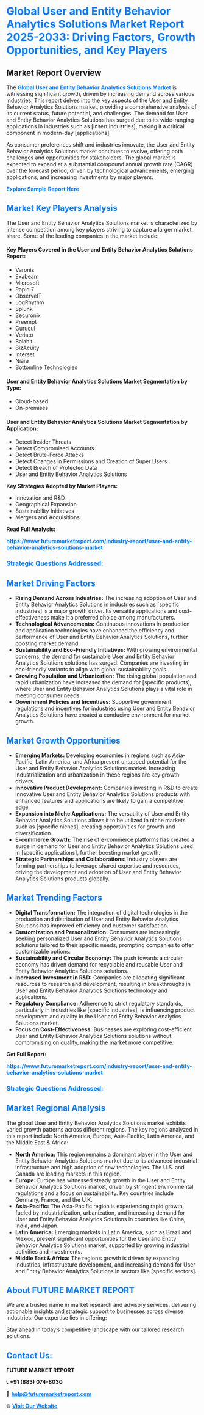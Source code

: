 <h1 style="color: #007BFF;">Global User and Entity Behavior Analytics Solutions Market Report 2025-2033: Driving Factors, Growth Opportunities, and Key Players</h1>

<section id="overview">
<h2>Market Report Overview</h2>
<p>The <a href="https://www.futuremarketreport.com/industry-report/user-and-entity-behavior-analytics-solutions-market" style="color: #007BFF; text-decoration: none;"><strong>Global User and Entity Behavior Analytics Solutions Market</strong></a> is witnessing significant growth, driven by increasing demand across various industries. This report delves into the key aspects of the User and Entity Behavior Analytics Solutions market, providing a comprehensive analysis of its current status, future potential, and challenges. The demand for User and Entity Behavior Analytics Solutions has surged due to its wide-ranging applications in industries such as [insert industries], making it a critical component in modern-day [applications].</p>
<p>As consumer preferences shift and industries innovate, the User and Entity Behavior Analytics Solutions market continues to evolve, offering both challenges and opportunities for stakeholders. The global market is expected to expand at a substantial compound annual growth rate (CAGR) over the forecast period, driven by technological advancements, emerging applications, and increasing investments by major players.</p>
</section>

<section id="overview">
<p><a href="https://www.futuremarketreport.com/request-sample/reportId=112749" style="color: #007BFF; text-decoration: none;"><strong>Explore Sample Report Here</strong></a></p>
</section>

<section id="key-players">
<h2 style="color: #007BFF;">Market Key Players Analysis</h2>
<p>The User and Entity Behavior Analytics Solutions market is characterized by intense competition among key players striving to capture a larger market share. Some of the leading companies in the market include:</p>
<h4>Key Players Covered in the User and Entity Behavior Analytics Solutions Report:</h4>
<ul><li>Varonis</li><li>Exabeam</li><li>Microsoft</li><li>Rapid 7</li><li>ObservelT</li><li>LogRhythm</li><li>Splunk</li><li>Securonix</li><li>Preempt</li><li>Gurucul</li><li>Veriato</li><li>Balabit</li><li>BizAcuity</li><li>Interset</li><li>Niara</li><li>Bottomline Technologies</li></ul>
<h4>User and Entity Behavior Analytics Solutions Market Segmentation by Type:</h4>
<ul><li>Cloud-based</li><li>On-premises</li></ul>

<h4>User and Entity Behavior Analytics Solutions Market Segmentation by Application:</h4>
<ul><li>Detect Insider Threats</li><li>Detect Compromised Accounts</li><li>Detect Brute-Force Attacks</li><li>Detect Changes in Permissions and Creation of Super Users</li><li>Detect Breach of Protected Data</li><li>User and Entity Behavior Analytics Solutions</li></ul>
<p><strong>Key Strategies Adopted by Market Players:</strong></p>
<ul>
<li>Innovation and R&D</li>
<li>Geographical Expansion</li>
<li>Sustainability Initiatives</li>
<li>Mergers and Acquisitions</li>
</ul>
</section>

<section>
<p><strong>Read Full Analysis: </strong></p><a href="https://www.futuremarketreport.com/industry-report/user-and-entity-behavior-analytics-solutions-market" style="color: #007BFF; text-decoration: none;"><strong>https://www.futuremarketreport.com/industry-report/user-and-entity-behavior-analytics-solutions-market</strong></a>
<h3 style="color: #007BFF;">Strategic Questions Addressed:</h3>
</section>

<section id="driving-factors">
<h2 style="color: #007BFF;">Market Driving Factors</h2>
<ul>
<li><strong>Rising Demand Across Industries:</strong> The increasing adoption of User and Entity Behavior Analytics Solutions in industries such as [specific industries] is a major growth driver. Its versatile applications and cost-effectiveness make it a preferred choice among manufacturers.</li>
<li><strong>Technological Advancements:</strong> Continuous innovations in production and application technologies have enhanced the efficiency and performance of User and Entity Behavior Analytics Solutions, further boosting market demand.</li>
<li><strong>Sustainability and Eco-Friendly Initiatives:</strong> With growing environmental concerns, the demand for sustainable User and Entity Behavior Analytics Solutions solutions has surged. Companies are investing in eco-friendly variants to align with global sustainability goals.</li>
<li><strong>Growing Population and Urbanization:</strong> The rising global population and rapid urbanization have increased the demand for [specific products], where User and Entity Behavior Analytics Solutions plays a vital role in meeting consumer needs.</li>
<li><strong>Government Policies and Incentives:</strong> Supportive government regulations and incentives for industries using User and Entity Behavior Analytics Solutions have created a conducive environment for market growth.</li>
</ul>
</section>

<section id="growth-opportunities">
<h2 style="color: #007BFF;">Market Growth Opportunities</h2>
<ul>
<li><strong>Emerging Markets:</strong> Developing economies in regions such as Asia-Pacific, Latin America, and Africa present untapped potential for the User and Entity Behavior Analytics Solutions market. Increasing industrialization and urbanization in these regions are key growth drivers.</li>
<li><strong>Innovative Product Development:</strong> Companies investing in R&D to create innovative User and Entity Behavior Analytics Solutions products with enhanced features and applications are likely to gain a competitive edge.</li>
<li><strong>Expansion into Niche Applications:</strong> The versatility of User and Entity Behavior Analytics Solutions allows it to be utilized in niche markets such as [specific niches], creating opportunities for growth and diversification.</li>
<li><strong>E-commerce Growth:</strong> The rise of e-commerce platforms has created a surge in demand for User and Entity Behavior Analytics Solutions used in [specific applications], further boosting market growth.</li>
<li><strong>Strategic Partnerships and Collaborations:</strong> Industry players are forming partnerships to leverage shared expertise and resources, driving the development and adoption of User and Entity Behavior Analytics Solutions products globally.</li>
</ul>
</section>

<section id="trending-factors">
<h2 style="color: #007BFF;">Market Trending Factors</h2>
<ul>
<li><strong>Digital Transformation:</strong> The integration of digital technologies in the production and distribution of User and Entity Behavior Analytics Solutions has improved efficiency and customer satisfaction.</li>
<li><strong>Customization and Personalization:</strong> Consumers are increasingly seeking personalized User and Entity Behavior Analytics Solutions solutions tailored to their specific needs, prompting companies to offer customizable options.</li>
<li><strong>Sustainability and Circular Economy:</strong> The push towards a circular economy has driven demand for recyclable and reusable User and Entity Behavior Analytics Solutions solutions.</li>
<li><strong>Increased Investment in R&D:</strong> Companies are allocating significant resources to research and development, resulting in breakthroughs in User and Entity Behavior Analytics Solutions technology and applications.</li>
<li><strong>Regulatory Compliance:</strong> Adherence to strict regulatory standards, particularly in industries like [specific industries], is influencing product development and quality in the User and Entity Behavior Analytics Solutions market.</li>
<li><strong>Focus on Cost-Effectiveness:</strong> Businesses are exploring cost-efficient User and Entity Behavior Analytics Solutions solutions without compromising on quality, making the market more competitive.</li>
</ul>
</section>

<section>
<p><strong>Get Full Report: </strong></p><a href="https://www.futuremarketreport.com/industry-report/user-and-entity-behavior-analytics-solutions-market" style="color: #007BFF; text-decoration: none;"><strong>https://www.futuremarketreport.com/industry-report/user-and-entity-behavior-analytics-solutions-market</strong></a>
<h3 style="color: #007BFF;">Strategic Questions Addressed:</h3>
</section>


<section id="regional-analysis">
<h2 style="color: #007BFF;">Market Regional Analysis</h2>
<p>The global User and Entity Behavior Analytics Solutions market exhibits varied growth patterns across different regions. The key regions analyzed in this report include North America, Europe, Asia-Pacific, Latin America, and the Middle East & Africa:</p>
<ul>
<li><strong>North America:</strong> This region remains a dominant player in the User and Entity Behavior Analytics Solutions market due to its advanced industrial infrastructure and high adoption of new technologies. The U.S. and Canada are leading markets in this region.</li>
<li><strong>Europe:</strong> Europe has witnessed steady growth in the User and Entity Behavior Analytics Solutions market, driven by stringent environmental regulations and a focus on sustainability. Key countries include Germany, France, and the U.K.</li>
<li><strong>Asia-Pacific:</strong> The Asia-Pacific region is experiencing rapid growth, fueled by industrialization, urbanization, and increasing demand for User and Entity Behavior Analytics Solutions in countries like China, India, and Japan.</li>
<li><strong>Latin America:</strong> Emerging markets in Latin America, such as Brazil and Mexico, present significant opportunities for the User and Entity Behavior Analytics Solutions market, supported by growing industrial activities and investments.</li>
<li><strong>Middle East & Africa:</strong> The region’s growth is driven by expanding industries, infrastructure development, and increasing demand for User and Entity Behavior Analytics Solutions in sectors like [specific sectors].</li>
</ul>
</section>

<footer>
<h2 style="color: #007BFF;">About FUTURE MARKET REPORT</h2>
<p>We are a trusted name in market research and advisory services, delivering actionable insights and strategic support to businesses across diverse industries. Our expertise lies in offering:</p>

<p>Stay ahead in today’s competitive landscape with our tailored research solutions.</p>

<h2 style="color: #007BFF;">Contact Us:</h2>
<p><strong>FUTURE MARKET REPORT</strong></p>
<p>📞 <strong>+91 (883) 074-8030</strong></p>
<p>📧 <strong><a href="mailto:help@futuremarketreport.com" style="color: #007BFF;">help@futuremarketreport.com</a></strong></p>
<p>🌐 <strong><a href="https://www.futuremarketreport.com/" style="color: #007BFF;">Visit Our Website</a></strong></p>
</footer>